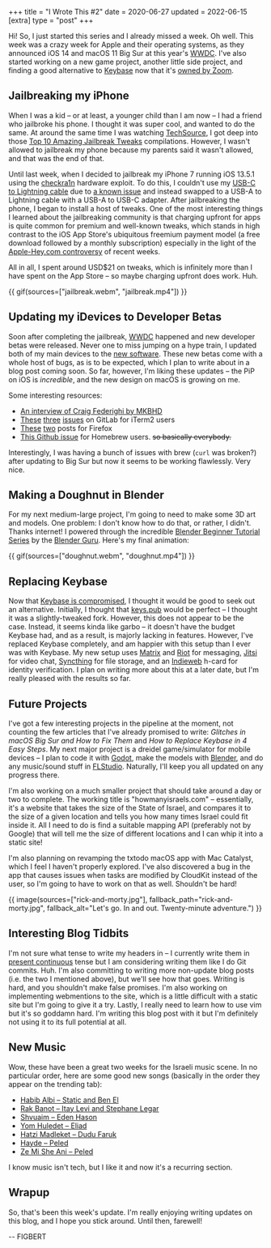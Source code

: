 +++
title = "I Wrote This #2"
date = 2020-06-27
updated = 2022-06-15
[extra]
type = "post"
+++

Hi! So, I just started this series and I already missed a week. Oh well.
This week was a crazy week for Apple and their operating systems, as
they announced iOS 14 and macOS 11 Big Sur at this year's [WWDC]. I've
also started working on a new game project, another little side project,
and finding a good alternative to [Keybase] now that it's [owned by
Zoom].

<!-- more -->

## Jailbreaking my iPhone

When I was a kid – or at least, a younger child than I am now – I had a
friend who jailbroke his phone. I thought it was super cool, and wanted
to do the same. At around the same time I was watching [TechSource], I
got deep into those [Top 10 Amazing Jailbreak Tweaks] compilations.
However, I wasn't allowed to jailbreak my phone because my parents said
it wasn't allowed, and that was the end of that.

Until last week, when I decided to jailbreak my iPhone 7 running iOS
13.5.1 using the [checkra1n] hardware exploit. To do this, I couldn't
use my [USB-C to Lightning cable] due to [a known issue] and instead
swapped to a USB-A to Lightning cable with a USB-A to USB-C adapter.
After jailbreaking the phone, I began to install a host of tweaks. One
of the most interesting things I learned about the jailbreaking
community is that charging upfront for apps is quite common for premium
and well-known tweaks, which stands in high contrast to the iOS App
Store's ubiquitous freemium payment model (a free download followed by a
monthly subscription) especially in the light of the [Apple-Hey.com
controversy] of recent weeks.

All in all, I spent around USD$21 on tweaks, which is infinitely more
than I have spent on the App Store – so maybe charging upfront does
work. Huh.

{{ gif(sources=["jailbreak.webm", "jailbreak.mp4"]) }}

## Updating my iDevices to Developer Betas

Soon after completing the jailbreak, [WWDC] happened and new developer
betas were released. Never one to miss jumping on a hype train, I
updated both of my main devices to the [new software]. These new betas
come with a whole host of bugs, as is to be expected, which I plan to
write about in a blog post coming soon. So far, however, I'm liking
these updates – the PiP on iOS is *incredible*, and the new design on
macOS is growing on me.

Some interesting resources:
* [An interview of Craig Federighi by MKBHD]
* [These] [three] [issues] on GitLab for iTerm2 users
* [These][t2] [two] posts for Firefox
* [This Github issue] for Homebrew users. ~~so basically everybody.~~

Interestingly, I was having a bunch of issues with brew (`curl` was
broken?) after updating to Big Sur but now it seems to be working
flawlessly. Very nice.

## Making a Doughnut in Blender

For my next medium-large project, I'm going to need to make some 3D art
and models. One problem: I don't know how to do that, or rather, I
didn't. Thanks internet! I powered through the incredible [Blender
Beginner Tutorial Series] by the [Blender Guru]. Here's my final
animation:

{{ gif(sources=["doughnut.webm", "doughnut.mp4"]) }}

## Replacing Keybase

Now that [Keybase is compromised][owned by Zoom], I thought it would be
good to seek out an alternative. Initially, I thought that [keys.pub]
would be perfect – I thought it was a slightly-tweaked fork. However,
this does not appear to be the case. Instead, it seems kinda like garbo
– it doesn't have the budget Keybase had, and as a result, is majorly
lacking in features. However, I've replaced Keybase completely, and am
happier with this setup than I ever was with Keybase. My new setup uses
[Matrix] and [Riot] for messaging, [Jitsi] for video chat, [Syncthing]
for file storage, and an [Indieweb] h-card for identity verification. I
plan on writing more about this at a later date, but I'm really pleased
with the results so far.

## Future Projects

I've got a few interesting projects in the pipeline at the moment, not
counting the few articles that I've already promised to write: *Glitches
in macOS Big Sur and How to Fix Them* and *How to Replace Keybase in 4
Easy Steps*. My next major project is a dreidel game/simulator for
mobile devices – I plan to code it with [Godot], make the models with
[Blender], and do any music/sound stuff in [FLStudio]. Naturally, I'll
keep you all updated on any progress there.

I'm also working on a much smaller project that should take around a day
or two to complete. The working title is "howmanyisraels.com" –
essentially, it's a website that takes the size of the State of Israel,
and compares it to the size of a given location and tells you how many
times Israel could fit inside it. All I need to do is find a suitable
mapping API (preferably not by Google) that will tell me the size of
different locations and I can whip it into a static site!

I'm also planning on revamping the txtodo macOS app with Mac Catalyst,
which I feel I haven't properly explored. I've also discovered a bug in
the app that causes issues when tasks are modified by CloudKit instead
of the user, so I'm going to have to work on that as well. Shouldn't be
hard!

{{ image(sources=["rick-and-morty.jpg"], fallback_path="rick-and-morty.jpg", fallback_alt="Let's go. In and out. Twenty-minute adventure.") }}

## Interesting Blog Tidbits

I'm not sure what tense to write my headers in – I currently write them
in [present continuous] tense but I am considering writing them like I
do Git commits. Huh. I'm also committing to writing more non-update blog
posts (i.e. the two I mentioned above), but we'll see how that goes.
Writing is hard, and you shouldn't make false promises. I'm also working
on implementing webmentions to the site, which is a little difficult
with a static site but I'm going to give it a try. Lastly, I really need
to learn how to use vim but it's so goddamn hard. I'm writing this blog
post with it but I'm definitely not using it to its full potential at
all.

## New Music

Wow, these have been a great two weeks for the Israeli music scene. In
no particular order, here are some good new songs (basically in the
order they appear on the trending tab):

* [Habib Albi – Static and Ben El](https://www.youtube.com/watch?v=lYfrKmEYpdA)
* [Rak Banot – Itay Levi and Stephane Legar](https://www.youtube.com/watch?v=0WU9CXeJ5Mk)
* [Shvuaim – Eden Hason](https://www.youtube.com/watch?v=zSsaDRNHWtk)
* [Yom Huledet – Eliad](https://www.youtube.com/watch?v=2g6dIytgOpc)
* [Hatzi Madleket – Dudu Faruk](https://www.youtube.com/watch?v=FkC9jkgspZM)
* [Hayde – Peled](https://www.youtube.com/watch?v=E6IGYJgw5SY)
* [Ze Mi She Ani – Peled](https://www.youtube.com/watch?v=3jqID99mCyo)

I know music isn't tech, but I like it and now it's a recurring section.

## Wrapup

So, that's been this week's update. I'm really enjoying writing updates
on this blog, and I hope you stick around. Until then, farewell!

--
FIGBERT

[WWDC]: https://web.archive.org/web/20201105203007/https://developer.apple.com/wwdc20/
[Keybase]: https://keybase.io/
[owned by Zoom]: https://keybase.io/blog/keybase-joins-zoom

[TechSource]: https://www.youtube.com/TechSource
[Top 10 Amazing Jailbreak Tweaks]: https://www.youtube.com/results?search_query=top+ten+jailbreak+tweaks
[checkra1n]: https://checkra.in
[USB-C to Lightning cable]: https://www.apple.com/shop/product/MM0A3AM/A/usb-c-to-lightning-cable-1-m
[a known issue]: https://github.com/checkra1n/BugTracker/issues/1#issue-519574712
[Apple-Hey.com controversy]: https://hey.com/apple

[new software]: https://developer.apple.com/download
[An interview of Craig Federighi by MKBHD]: https://www.youtube.com/watch?v=Q2aaCDNjWEg
[These]: https://gitlab.com/gnachman/iterm2/-/issues/8964
[three]: https://gitlab.com/gnachman/iterm2/-/issues/8975
[issues]: https://gitlab.com/gnachman/iterm2/-/issues/8969
[t2]: https://www.reddit.com/r/firefox/comments/hg6cy8/gifs_and_video_on_reddit_wont_play_on_macos_big
[two]: https://bugzilla.mozilla.org/show_bug.cgi?id=1647816
[This Github issue]: https://github.com/Homebrew/brew/issues/7803

[Blender Beginner Tutorial Series]: https://www.youtube.com/playlist?list=PLjEaoINr3zgEq0u2MzVgAaHEBt--xLB6U
[Blender Guru]: https://www.youtube.com/channel/UCOKHwx1VCdgnxwbjyb9Iu1g

[keys.pub]: https://keys.pub
[Matrix]: https://matrix.org
[Riot]: https://about.riot.im
[Jitsi]: https://jitsi.org
[Syncthing]: https://syncthing.net
[Indieweb]: https://indieweb.org

[Godot]: https://godotengine.org
[Blender]: https://www.blender.org
[FLStudio]: https://www.image-line.com/flstudio

[present continuous]: https://en.wikipedia.org/wiki/Present_continuous
